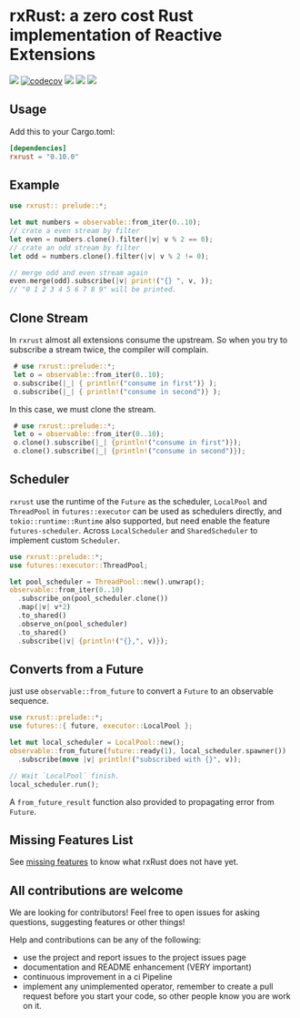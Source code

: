 # rxRust: a zero cost Rust implementation of Reactive Extensions
[![](https://docs.rs/rxrust/badge.svg)](https://docs.rs/rxrust/)
[![codecov](https://codecov.io/gh/rxRust/rxRust/branch/master/graph/badge.svg)](https://codecov.io/gh/rxRust/rxRust)
![](https://github.com/rxRust/rxRust/workflows/test/badge.svg)
[![](https://img.shields.io/crates/v/rxrust.svg)](https://crates.io/crates/rxrust)
[![](https://img.shields.io/crates/d/rxrust.svg)](https://crates.io/crates/rxrust)

## Usage
Add this to your Cargo.toml:

```toml
[dependencies]
rxrust = "0.10.0"
```

## Example 

```rust
use rxrust:: prelude::*;

let mut numbers = observable::from_iter(0..10);
// crate a even stream by filter
let even = numbers.clone().filter(|v| v % 2 == 0);
// crate an odd stream by filter
let odd = numbers.clone().filter(|v| v % 2 != 0);

// merge odd and even stream again
even.merge(odd).subscribe(|v| print!("{} ", v, ));
// "0 1 2 3 4 5 6 7 8 9" will be printed.

```

## Clone Stream

In `rxrust` almost all extensions consume the upstream. So when you try to subscribe a stream twice, the compiler will complain. 

```rust ignore
 # use rxrust::prelude::*;
 let o = observable::from_iter(0..10);
 o.subscribe(|_| { println!("consume in first")} );
 o.subscribe(|_| { println!("consume in second")} );
```

In this case, we must clone the stream.

```rust
 # use rxrust::prelude::*;
 let o = observable::from_iter(0..10);
 o.clone().subscribe(|_| {println!("consume in first")});
 o.clone().subscribe(|_| {println!("consume in second")});
```

## Scheduler

`rxrust` use the runtime of the `Future` as the scheduler, `LocalPool` and `ThreadPool` in `futures::executor` can be used as schedulers directly, and `tokio::runtime::Runtime` also supported, but need enable the feature `futures-scheduler`. Across `LocalScheduler` and `SharedScheduler` to implement custom `Scheduler`.

```rust 
use rxrust::prelude::*;
use futures::executor::ThreadPool;

let pool_scheduler = ThreadPool::new().unwrap();
observable::from_iter(0..10)
  .subscribe_on(pool_scheduler.clone())
  .map(|v| v*2)
  .to_shared()
  .observe_on(pool_scheduler)
  .to_shared()
  .subscribe(|v| {println!("{},", v)});
```

## Converts from a Future

just use `observable::from_future` to convert a `Future` to an observable sequence.

```rust
use rxrust::prelude::*;
use futures::{ future, executor::LocalPool };

let mut local_scheduler = LocalPool::new();
observable::from_future(future::ready(1), local_scheduler.spawner())
  .subscribe(move |v| println!("subscribed with {}", v));

// Wait `LocalPool` finish.
local_scheduler.run();
```

A `from_future_result` function also provided to propagating error from `Future`.

## Missing Features List
See [missing features](missing_features.md) to know what rxRust does not have yet.

## All contributions are welcome

We are looking for contributors! Feel free to open issues for asking questions, suggesting features or other things!

Help and contributions can be any of the following:

- use the project and report issues to the project issues page
- documentation and README enhancement (VERY important)
- continuous improvement in a ci Pipeline
- implement any unimplemented operator, remember to create a pull request before you start your code, so other people know you are work on it.
